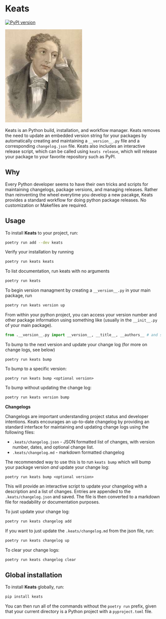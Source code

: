 # Keats
[![PyPI version](https://badge.fury.io/py/keats.svg)](https://badge.fury.io/py/keats)

![John Keats](assets/keats.jpg)

Keats is an Python build, installation, and workflow manager. Keats removes the need to update an embedded version string for your packages by automatically creating and maintaining a `__version__.py` file and a corresponding `changelog.json` file. Keats also includes an interactive release script, which can be called using `keats release`, which will release your package to your favorite repository such as PyPI.

## Why

Every Python developer seems to have their own tricks and scripts for
maintaining changelogs, package versions, and managing releases. Rather
than reinventing the wheel everytime you develop a new pacakge, Keats
provides a standard workflow for doing python package releases. No
customization or Makefiles are required.

## Usage

To install **Keats** to your project, run:

```bash
poetry run add --dev keats
```

Verify your installation by running

```bash
poetry run keats keats
```

To list documentation, run keats with no arguments

```bash
poetry run keats
```

To begin version managment by creating a `__version__.py` in
your main package, run

```bash
poetry run keats version up
```

From within your python project, you can access your version number and
other package information using something like (usually in the `__init__.py`
of your main package).

```python
from .__version__.py import __version__, __title__, __authors__ # and so on
```

To bump to the next version and update your change log (for more on change logs, see below)

```
poetry run keats bump
```

To bump to a specific version:

```
poetry run keats bump <optional version>
```

To bump without updating the change log:

```bash
poetry run keats version bump
```


**Changelogs**

Changelogs are important understanding project status and developer intentions. 
Keats encourages an up-to-date changelog by providing an standard interface
for maintaining and updating change logs using the following files:

* `.keats/changelog.json` - JSON formatted list of changes, with version number, dates, and optional change list.
* `.keats/changelog.md` - markdown formatted changelog

The recommended way to use this is to run `keats bump` which will
bump your package version *and* update your change log:

```
poetry run keats bump <optional version>
```

This will provide an interactive script to update your changelog
with a description and a list of changes. Entries are appended to the
`.keats/changelog.json` and saved. The file is then converted to a markdown
file for readability or documentation purposes.

To just update your change log:

```bash
poetry run keats changelog add
```

If you want to just update the `.keats/changelog.md` from the json file,
run:

```bash
poetry run keats changelog up
```

To clear your change logs:

```bash
poetry run keats changelog clear
```

## Global installation

To install **Keats** globally, run:

```bash
pip install keats
```

You can then run all of the commands without the `poetry run`
prefix, given that your current directory is a Python project
with a `pyproject.toml` file.
